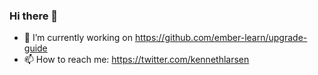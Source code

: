 ### Hi there 👋

- 🔭 I’m currently working on https://github.com/ember-learn/upgrade-guide
- 📫 How to reach me: https://twitter.com/kennethlarsen
